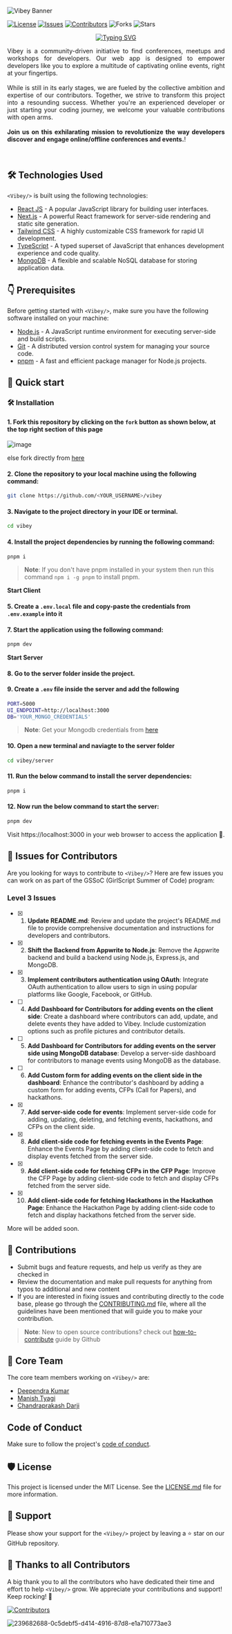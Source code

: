 ![Vibey Banner](https://github.com/UniKonf/vibey/assets/68677868/e9679005-91e3-4ded-8ee4-d99a9943298f)

[![License](https://img.shields.io/badge/License-MIT-green.svg)](https://opensource.org/licenses/mit/)
[![Issues](https://img.shields.io/github/issues/UniKonf/vibey)](https://github.com/UniKonf/vibey/issues)
[![Contributors](https://img.shields.io/github/contributors/UniKonf/vibey)](https://github.com/UniKonf/vibey/graphs/contributors)
![Forks](https://img.shields.io/github/forks/UniKonf/vibey)
![Stars](https://img.shields.io/github/stars/UniKonf/vibey)

<div align="center">

[![Typing SVG](https://readme-typing-svg.demolab.com?font=Gilroy&weight=700&size=40&pause=1000&color=F7F7F7&center=true&width=600&height=120&lines=Welcome+to+%3CVibey%2F%3E+%F0%9F%8C%9F)](https://git.io/typing-svg)

</div>

<div style="text-align: justify" align="center">
  
Vibey is a community-driven initiative to find conferences, meetups and workshops for developers. Our web app is designed to empower developers like you to explore a multitude of captivating online events, right at your fingertips. <br/> <br/> While <Vibey/> is still in its early stages, we are fueled by the collective ambition and expertise of our contributors. Together, we strive to transform this project into a resounding success. Whether you're an experienced developer or just starting your coding journey, we welcome your valuable contributions with open arms.  <br /> <br /> <b> Join us on this exhilarating mission to revolutionize the way developers discover and engage online/offline conferences and events.</b>!

</div>
<br>

## 🛠️ Technologies Used

`<Vibey/>` is built using the following technologies:

- [React JS](https://reactjs.org/) - A popular JavaScript library for building user interfaces.
- [Next.js](https://nextjs.org/) - A powerful React framework for server-side rendering and static site generation.
- [Tailwind CSS](https://tailwindcss.com/) - A highly customizable CSS framework for rapid UI development.
- [TypeScript](https://www.typescriptlang.org/) - A typed superset of JavaScript that enhances development experience and code quality.
- [MongoDB](https://www.mongodb.com/) - A flexible and scalable NoSQL database for storing application data.

## 👇 Prerequisites

Before getting started with `<Vibey/>`, make sure you have the following software installed on your machine:

- [Node.js](https://nodejs.org/en/) - A JavaScript runtime environment for executing server-side and build scripts.
- [Git](https://git-scm.com/) - A distributed version control system for managing your source code.
- [pnpm](https://pnpm.io/) - A fast and efficient package manager for Node.js projects.

## 🚀 Quick start

### 🛠️ Installation

#### 1. Fork this repository by clicking on the `fork` button as shown below, at the top right section of this page

![image](https://github.com/UniKonf/vibey/assets/89864818/a95e5d68-98f6-492f-ae70-2f19ed284099)

else fork directly from [here](https://github.com/suzy-g38/vibey/fork)

#### 2. Clone the repository to your local machine using the following command:

```bash
git clone https://github.com/<YOUR_USERNAME>/vibey
```

#### 3. Navigate to the project directory in your IDE or terminal.

```bash
cd vibey
```

#### 4. Install the project dependencies by running the following command:

```bash
pnpm i
```

> **Note**: If you don't have pnpm installed in your system then run this command `npm i -g pnpm` to install pnpm.

**Start Client**

#### 5. Create a `.env.local` file and copy-paste the credentials from `.env.example` into it

#### 7. Start the application using the following command:

```bash
pnpm dev
```

**Start Server**

#### 8. Go to the server folder inside the project.

#### 9. Create a `.env` file inside the server and add the following

```bash
PORT=5000
UI_ENDPOINT=http://localhost:3000
DB='YOUR_MONGO_CREDENTIALS'
```

> **Note**: Get your Mongodb credentials from [here](https://www.mongodb.com/products/platform/cloud)

#### 10. Open a new terminal and naviagte to the server folder

```bash
cd vibey/server
```

#### 11. Run the below command to install the server dependencies:

```bash
pnpm i
```

#### 12. Now run the below command to start the server:

```bash
pnpm dev
```

Visit https://localhost:3000 in your web browser to access the <Vibey/> application 🎉.

## 👥 Issues for Contributors

Are you looking for ways to contribute to `<Vibey/>`? Here are few issues you can work on as part of the GSSoC (GirlScript Summer of Code) program:

### Level 3 Issues

- [x] 1. **Update README.md**: Review and update the project's README.md file to provide comprehensive documentation and instructions for developers and contributors.

- [x] 2. **Shift the Backend from Appwrite to Node.js**: Remove the Appwrite backend and build a backend using Node.js, Express.js, and MongoDB.

- [x] 3. **Implement contributors authentication using OAuth**: Integrate OAuth authentication to allow users to sign in using popular platforms like Google, Facebook, or GitHub.

- [ ] 4. **Add Dashboard for Contributors for adding events on the client side**: Create a dashboard where contributors can add, update, and delete events they have added to Vibey. Include customization options such as profile pictures and contributor details.

- [ ] 5. **Add Dashboard for Contributors for adding events on the server side using MongoDB database**: Develop a server-side dashboard for contributors to manage events using MongoDB as the database.

- [ ] 6. **Add Custom form for adding events on the client side in the dashboard**: Enhance the contributor's dashboard by adding a custom form for adding events, CFPs (Call for Papers), and hackathons.

- [x] 7. **Add server-side code for events**: Implement server-side code for adding, updating, deleting, and fetching events, hackathons, and CFPs on the client side.

- [x] 8. **Add client-side code for fetching events in the Events Page**: Enhance the Events Page by adding client-side code to fetch and display events fetched from the server side.

- [x] 9. **Add client-side code for fetching CFPs in the CFP Page**: Improve the CFP Page by adding client-side code to fetch and display CFPs fetched from the server side.

- [x] 10. **Add client-side code for fetching Hackathons in the Hackathon Page**: Enhance the Hackathon Page by adding client-side code to fetch and display hackathons fetched from the server side.

More will be added soon.

## 💪 Contributions

- Submit bugs and feature requests, and help us verify as they are checked in
- Review the documentation and make pull requests for anything from typos to additional and new content
- If you are interested in fixing issues and contributing directly to the code base, please go through the [CONTRIBUTING.md](https://github.com/UniKonf/vibey/blob/main/CONTRIBUTING.md) file, where all the guidelines have been mentioned that will guide you to make your contribution.

> **Note**: New to open source contributions? check out [how-to-contribute](https://opensource.guide/how-to-contribute/) guide by Github

## 👥 Core Team

The core team members working on `<Vibey/>` are:

- [Deependra Kumar](https://github.com/Deepu178)
- [Manish Tyagi](https://github.com/money8203)
- [Chandraprakash Darji](https://github.com/Chandraprakash-Darji)

## Code of Conduct

Make sure to follow the project's [code of conduct](/CODE_OF_CONDUCT.md).

## 🛡️ License

This project is licensed under the MIT License. See the [LICENSE.md](./LICENSE) file for more information.

## 🙏 Support

Please show your support for the `<Vibey/>` project by leaving a ⭐️ star on our GitHub repository.

## 💪 Thanks to all Contributors

A big thank you to all the contributors who have dedicated their time and effort to help `<Vibey/>` grow. We appreciate your contributions and support! Keep rocking! 🍻

[![Contributors](https://contrib.rocks/image?repo=UniKonf/vibey)](https://github.com/UniKonf/vibey/graphs/contributors)

![239682688-0c5debf5-d414-4916-87d8-e1a710773ae3](https://github.com/UniKonf/vibey/assets/68677868/c2bec790-2ad7-4f22-aa3a-e201e7a11324)
